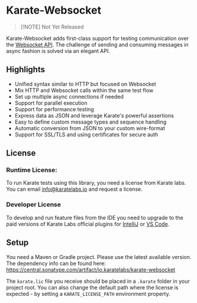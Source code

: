 # Karate-Websocket

> [!NOTE] Not Yet Released

Karate-Websocket adds first-class support for testing communication over the [Websocket API](https://developer.mozilla.org/en-US/docs/Web/API/WebSockets_API). The challenge of sending and consuming messages in async fashion is solved via an elegant API.

## Highlights
* Unified syntax similar to HTTP but focused on Websocket
* Mix HTTP and Websocket calls within the same test flow
* Set up multiple async connections if needed
* Support for parallel execution
* Support for performance testing
* Express data as JSON and leverage Karate's powerful assertions
* Easy to define custom message types and sequence handling
* Automatic conversion from JSON to your custom wire-format
* Support for SSL/TLS and using certificates for secure auth

## License
### Runtime License:
To run Karate tests using this library, you need a license from Karate labs. You can email info@karatelabs.io and request a license.

### Developer License
To develop and run feature files from the IDE you need to upgrade to the paid versions of Karate Labs official plugins for [IntelliJ](https://github.com/karatelabs/intellij-plugin) or [VS Code](https://github.com/karatelabs/vscode-extension).

## Setup
You need a Maven or Gradle project. Please use the latest available version. The dependency info can be found here: https://central.sonatype.com/artifact/io.karatelabs/karate-websocket

The `karate.lic` file you receive should be placed in a `.karate` folder in your project root. You can also change the default path where the license is expected - by setting a `KARATE_LICENSE_PATH` environment property.
 